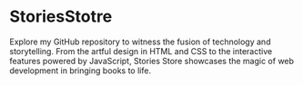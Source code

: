 # StoriesStotre
Explore my GitHub repository to witness the fusion of technology and storytelling. From the artful design in HTML and CSS to the interactive features powered by JavaScript, Stories Store showcases the magic of web development in bringing books to life.

